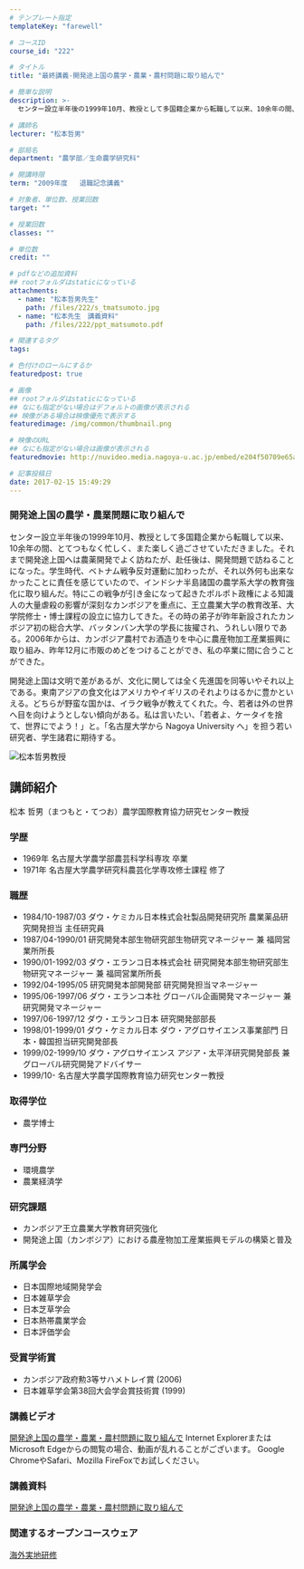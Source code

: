 ```yaml
---
# テンプレート指定
templateKey: "farewell"

# コースID
course_id: "222"

# タイトル
title: "最終講義-開発途上国の農学・農業・農村問題に取り組んで"

# 簡単な説明
description: >-
  センター設立半年後の1999年10月、教授として多国籍企業から転職して以来、10余年の間、とてつもなく忙しく、また楽しく過ごさせていただきました。それまで開発途上国へは農薬開発でよく訪ねたが、赴任...

# 講師名
lecturer: "松本哲男"

# 部局名
department: "農学部／生命農学研究科"

# 開講時限
term: "2009年度	退職記念講義"

# 対象者、単位数、授業回数
target: ""

# 授業回数
classes: ""

# 単位数
credit: ""

# pdfなどの追加資料
## rootフォルダはstaticになっている
attachments: 
  - name: "松本哲男先生" 
    path: /files/222/s_tmatsumoto.jpg
  - name: "松本先生　講義資料" 
    path: /files/222/ppt_matsumoto.pdf

# 関連するタグ
tags:

# 色付けのロールにするか
featuredpost: true

# 画像
## rootフォルダはstaticになっている
## なにも指定がない場合はデフォルトの画像が表示される
## 映像がある場合は映像優先で表示する
featuredimage: /img/common/thumbnail.png

# 映像のURL
## なにも指定がない場合は画像が表示される
featuredmovie: http://nuvideo.media.nagoya-u.ac.jp/embed/e204f50709e65aa64008ac2c729a58d3135030dd

# 記事投稿日
date: 2017-02-15 15:49:29
---
```


### 開発途上国の農学・農業問題に取り組んで

センター設立半年後の1999年10月、教授として多国籍企業から転職して以来、10余年の間、とてつもなく忙しく、また楽しく過ごさせていただきました。それまで開発途上国へは農薬開発でよく訪ねたが、赴任後は、開発問題で訪ねることになった。学生時代、ベトナム戦争反対運動に加わったが、それ以外何も出来なかったことに責任を感じていたので、インドシナ半島諸国の農学系大学の教育強化に取り組んだ。特にこの戦争が引き金になって起きたポルポト政権による知識人の大量虐殺の影響が深刻なカンボジアを重点に、王立農業大学の教育改革、大学院修士・博士課程の設立に協力してきた。その時の弟子が昨年新設されたカンボジア初の総合大学、バッタンバン大学の学長に抜擢され、うれしい限りである。2006年からは、カンボジア農村でお酒造りを中心に農産物加工産業振興に取り組み、昨年12月に市販のめどをつけることができ、私の卒業に間に合うことができた。

開発途上国は文明で差があるが、文化に関しては全く先進国を同等いやそれ以上である。東南アジアの食文化はアメリカやイギリスのそれよりはるかに豊かといえる。どちらが野蛮な国かは、イラク戦争が教えてくれた。今、若者は外の世界へ目を向けようとしない傾向がある。私は言いたい、「若者よ、ケータイを捨て、世界にでよう！」と。「名古屋大学から Nagoya University へ」を担う若い研究者、学生諸君に期待する。


![松本哲男教授](/files/222/s_tmatsumoto.jpg) 
## 講師紹介

松本 哲男（まつもと・てつお）農学国際教育協力研究センター教授

### 学歴

* 1969年 名古屋大学農学部農芸科学科専攻 卒業
* 1971年 名古屋大学農学研究科農芸化学専攻修士課程 修了

### 職歴

* 1984/10-1987/03 ダウ・ケミカル日本株式会社製品開発研究所 農業薬品研究開発担当 主任研究員
* 1987/04-1990/01 研究開発本部生物研究部生物研究マネージャー 兼 福岡営業所所長
* 1990/01-1992/03 ダウ・エランコ日本株式会社 研究開発本部生物研究部生物研究マネージャー 兼 福岡営業所所長
* 1992/04-1995/05 研究開発本部開発部 研究開発担当マネージャー
* 1995/06-1997/06 ダウ・エランコ本社 グローバル企画開発マネージャー 兼 研究開発マネージャー
* 1997/06-1997/12 ダウ・エランコ日本 研究開発部部長
* 1998/01-1999/01 ダウ・ケミカル日本 ダウ・アグロサイエンス事業部門 日本・韓国担当研究開発部長
* 1999/02-1999/10 ダウ・アグロサイエンス アジア・太平洋研究開発部長 兼 グローバル研究開発アドバイサー
* 1999/10- 名古屋大学農学国際教育協力研究センター教授

### 取得学位

* 農学博士

### 専門分野

* 環境農学
* 農業経済学

### 研究課題

* カンボジア王立農業大学教育研究強化
* 開発途上国（カンボジア）における農産物加工産業振興モデルの構築と普及

### 所属学会

* 日本国際地域開発学会
* 日本雑草学会
* 日本芝草学会
* 日本熱帯農業学会
* 日本評価学会

### 受賞学術賞

* カンボジア政府勲3等サハメトレイ賞 (2006)
* 日本雑草学会第38回大会学会賞技術賞 (1999)


### 講義ビデオ

<a href="http://nuvideo.media.nagoya-u.ac.jp/embed/583c1e724b9a7f4228e4425f99cd68e9f3f0940a" target="blank">開発途上国の農学・農業・農村問題に取り組んで</a>
Internet ExplorerまたはMicrosoft Edgeからの閲覧の場合、動画が乱れることがございます。
Google ChromeやSafari、Mozilla FireFoxでお試しください。

### 講義資料

[開発途上国の農学・農業・農村問題に取り組んで](/files/222/ppt_matsumoto.pdf) 

### 関連するオープンコースウェア

[海外実地研修][1]

[1]: ./index.php?lang=ja&mode=c&id=154&page_type=index